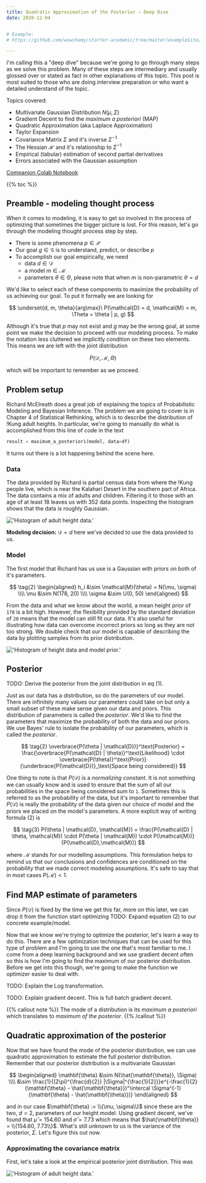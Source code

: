 ```yaml
---
title: Quadratic Approximation of the Posterior — Deep Dive
date: 2020-12-04


# Example:
# https://github.com/wowchemy/starter-academic/tree/master/exampleSite/content/post/writing-technical-content

---
```


I'm calling this a "deep dive" because we're going to go through many steps as we solve this problem. Many of these steps are intermediary and usually glossed over or stated as fact in other explanations of this topic. This post is most suited to those who are doing interview preparation or who want a detailed understand of the topic.

Topics covered:
* Multivariate Gaussian Distribution $N(\mu, \Sigma)$
* Gradient Decent to find the *maximum a posteriori* (MAP)
* Quadratic Approximation (aka Laplace Approximation)
* Taylor Expansion
* Covariance Matrix $\Sigma$ and it's inverse $\Sigma^{-1}$
* The Hessian $\mathcal{H}$ and it's relationship to $\Sigma^{-1}$
* Empirical (tabular) estimation of second partial derivatives
* Errors associated with the Gaussian assumption

[Companion Colab Notebook](https://colab.research.google.com/drive/1REwGPMOk_elQcalsqhKzqQ3WYizB_T37?usp=sharing)

{{% toc %}}

## Preamble - modeling thought process

When it comes to modeling, it is easy to get so involved in the process of optimizing that sometimes the bigger picture is lost. For this reason, let's go through the modeling thought process step by step. 

* There is some phenomena $p \in \mathcal{P}$ 
* Our goal $g \in \mathcal{G}$ is to understand, predict, or describe $p$
* To accomplish our goal empirically, we need
  * data $d \in \mathcal{D}$
  * a model $m \in \mathcal{M}$
  * parameters $\theta \in \Theta$, please note that when $m$ is non-parametric $\theta = d$

We'd like to select each of these components to maximize the probability of us achieving our goal. To put it formally we are looking for

$$
\underset{d, m, \theta}{arg\max}\ P(\mathcal{D} = d, \mathcal{M} = m, \Theta = \theta | p, g)
$$

Although it's true that $p$ may not exist and $g$ may be the wrong goal, at some point we make the decision to proceed with our modeling process. To make the notation less cluttered we implicitly condition on these two elements. This means we are left with the joint distribution

$$
\tag{1}
P(\mathcal{D}, \mathcal{M}, \Theta)
$$

which will be important to remember as we proceed.

## Problem setup

Richard McElreath does a great job of explaining the topics of Probabilistic Modeling and Bayesian Inference. The problem we are going to cover is in Chapter 4 of Statistical Rethinking, which is to describe the distribution of !Kung adult heights. In particular, we're going to manually do what is accomplished from this line of code in the text

```python
result = maximum_a_posteriori(model, data=df)
``` 

It turns out there is a lot happening behind the scene here.

### Data

The data provided by Richard is partial census data from where the !Kung people live, which is near the Kalahari Desert in the southern part of Africa. The data contains a mix of adults and children. Filtering it to those with an age of at least 18 leaves us with 352 data points. Inspecting the histogram shows that the data is roughly Gaussian.

!['Histogram of adult height data.'](images/data_histogram.png)

**Modeling decision:** $\mathcal{D} = d$ here we've decided to use the data provided to us.

### Model

The first model that Richard has us use is a Gaussian with priors on both of it's parameters.

$$
\tag{2}
\begin{aligned}
h_i &\sim \mathcal{M}(\theta) = N(\mu, \sigma) \\\\
\mu &\sim N(178, 20) \\\\
\sigma &\sim U(0, 50)
\end{aligned}
$$

From the data and what we know about the world, a mean height prior of `178` is a bit high. However, the flexibility provided by the standard deviation of `20` means that the model can still fit our data. It's also useful for illustrating how data can overcome incorrect priors so long as they are not too strong. We double check that our model is capable of describing the data by plotting samples from its prior distribution. 

!['Histogram of height data and model prior.'](images/data_and_prior_histogram.png)

## Posterior

TODO: Derive the posterior from the joint distribution in eq (1).

Just as our data has a distribution, so do the parameters of our model. There are infinitely many values our parameters could take on but only a small subset of these make sense given our data and priors. This distribution of parameters is called the _posterior_.     We'd like to find the parameters that maximize the probability of both the data and our priors. We use Bayes' rule to isolate the probability of our parameters, which is called the _posterior_.

$$
\tag{2}
\overbrace{P(\theta | \mathcal{D})}^\text{Posterior} = \frac{\overbrace{P(\mathcal{D} | \theta)}^\text{Likelihood} \cdot \overbrace{P(\theta)}^\text{Prior}}{\underbrace{P(\mathcal{D})}_\text{Space being considered}}
$$

One thing to note is that $P(\mathcal{D})$ is a _normalizing constant_. It is not something we can usually know and is used to ensure that the sum of all our probabilities in the space being considered sum to `1`. Sometimes this is referred to as the probability of the data, but it's important to remember that $P(\mathcal{D})$ is really the probability of the data given our choice of model and the priors we placed on the model's parameters. A more explicit way of writing formula (2) is

$$
\tag{3}
P(\theta | \mathcal{D}, \mathcal{M}) = \frac{P(\mathcal{D} | \theta, \mathcal{M}) \cdot P(\theta | \mathcal{M}) \cdot P(\mathcal{M})}{P(\mathcal{D},\mathcal{M})}
$$

where $\mathcal{M}$ stands for our modelling assumptions. This formulation helps to remind us that our conclusions and confidences are conditioned on the probability that we made correct modeling assumptions. It's safe to say that in most cases $P(\mathcal{M}) < 1$. 


## Find MAP estimate of parameters



Since $P(\mathcal{D})$ is fixed by the time we get this far, more on this later, we can drop it from the function  start optimizing
TODO: Expand equation (2) to our concrete example/model.

Now that we know we're trying to optimize the posterior, let's learn a way to do this. There are a few optimization techniques that can be used for this type of problem and I'm going to use the one that's most familiar to me. I come from a deep learning background and we use gradient decent often so this is how I'm going to find the maximum of our posterior distribution. Before we get into this though, we're going to make the function we optimizer easier to deal with.

TODO: Explain the Log transformation.

TODO: Explain gradient decent. This is full batch gradient decent.


{{% callout note %}}
The mode of a distribution is its *maximum a posteriori* which translates to *maximum of the posterior*.
{{% /callout %}}


## Quadratic approximation of the posterior

Now that we have found the mode of the posterior distribution, we can use quadratic approximation to estimate the full posterior distribution. Remember that our posterior distribution is a multivariate Gaussian

$$
\begin{aligned}
\mathbf{\theta} &\sim N(\hat{\mathbf{\theta}}, \Sigma) \\\\
&\sim \frac{1}{(2\pi)^{\frac{d}{2}} |\Sigma|^{\frac{1}{2}}}e^{-\frac{1}{2}(\mathbf{\theta} - \hat{\mathbf{\theta}})^\intercal \Sigma^{-1}(\mathbf{\theta} - \hat{\mathbf{\theta}})}
\end{aligned}
$$

and in our case $\mathbf{\theta} := \\{\mu, \sigma\\}$ since these are the two, $d = 2$, parameters of our height model. Using gradient decent, we've found that $\hat{\mu} = 154.60$ and $\hat{\sigma} = 7.73$ which means that $\hat{\mathbf{\theta}} = \\{154.60, 7.73\\}$. What's still unknown to us is the variance of the posterior, $\Sigma$. Let's figure this out now.

### Approximating the covariance matrix

First, let's take a look at the empirical posterior joint distribution. This was 

!['Histogram of adult height data.'](images/posterior_distribution.png)

